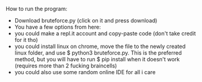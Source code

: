 How to run the program:
- Download bruteforce.py (click on it and press download)
- You have a few options from here:
- you could make a repl.it account and copy-paste code (don't take credit for it tho)
- you could install linux on chrome, move the file to the newly created linux folder, and use $ python3 bruteforce.py. This is the preferred method, but you will have to run $ pip install <import> when it doesn't work (requires more than 2 fucking braincells)
- you could also use some random online IDE for all i care
